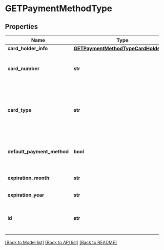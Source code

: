 # GETPaymentMethodType

## Properties
Name | Type | Description | Notes
------------ | ------------- | ------------- | -------------
**card_holder_info** | [**GETPaymentMethodTypeCardHolderInfo**](GETPaymentMethodTypeCardHolderInfo.md) |  | [optional] 
**card_number** | **str** | Credit or debit card number, 16 characters or less, masked for security purposes.  | [optional] 
**card_type** | **str** | The type of credit card or debit card being billed.  Possible values are: &#x60;Visa&#x60;, &#x60;MasterCard&#x60;, &#x60;AmericanExpress&#x60;, &#x60;Discover&#x60;.  | [optional] 
**default_payment_method** | **bool** | Contains true if this is the default payment method for this customer, otherwise false.  | [optional] 
**expiration_month** | **str** | One or two digit(s) expiration month (1-12).  | [optional] 
**expiration_year** | **str** | Four-digit expiration year.  | [optional] 
**id** | **str** | Unique ID generated by Zuora when this payment method was created.  | [optional] 

[[Back to Model list]](../README.md#documentation-for-models) [[Back to API list]](../README.md#documentation-for-api-endpoints) [[Back to README]](../README.md)


